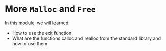 # More `Malloc` and `Free`

In this module, we will learned:
 - How to use the exit function
 - What are the functions calloc and realloc from the standard library and how to use them